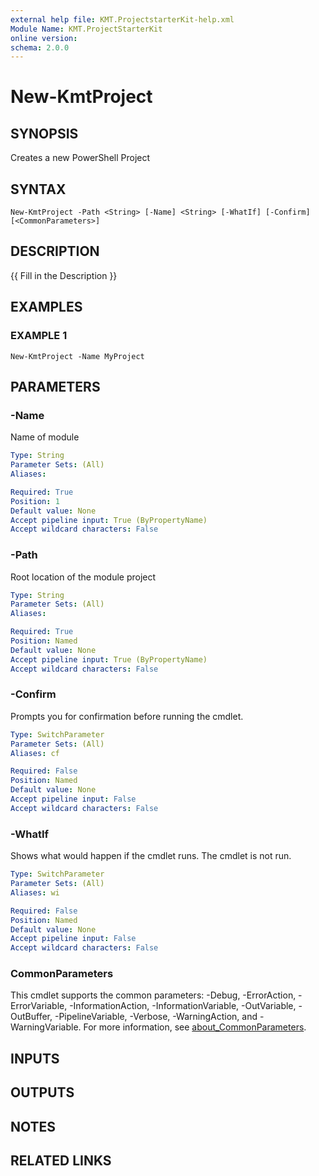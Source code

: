 ```yaml
---
external help file: KMT.ProjectstarterKit-help.xml
Module Name: KMT.ProjectStarterKit
online version:
schema: 2.0.0
---
```


# New-KmtProject

## SYNOPSIS
Creates a new PowerShell Project

## SYNTAX

```
New-KmtProject -Path <String> [-Name] <String> [-WhatIf] [-Confirm] [<CommonParameters>]
```

## DESCRIPTION
{{ Fill in the Description }}

## EXAMPLES

### EXAMPLE 1
```
New-KmtProject -Name MyProject
```

## PARAMETERS

### -Name
Name of module

```yaml
Type: String
Parameter Sets: (All)
Aliases:

Required: True
Position: 1
Default value: None
Accept pipeline input: True (ByPropertyName)
Accept wildcard characters: False
```

### -Path
Root location of the module project

```yaml
Type: String
Parameter Sets: (All)
Aliases:

Required: True
Position: Named
Default value: None
Accept pipeline input: True (ByPropertyName)
Accept wildcard characters: False
```

### -Confirm
Prompts you for confirmation before running the cmdlet.

```yaml
Type: SwitchParameter
Parameter Sets: (All)
Aliases: cf

Required: False
Position: Named
Default value: None
Accept pipeline input: False
Accept wildcard characters: False
```

### -WhatIf
Shows what would happen if the cmdlet runs.
The cmdlet is not run.

```yaml
Type: SwitchParameter
Parameter Sets: (All)
Aliases: wi

Required: False
Position: Named
Default value: None
Accept pipeline input: False
Accept wildcard characters: False
```

### CommonParameters
This cmdlet supports the common parameters: -Debug, -ErrorAction, -ErrorVariable, -InformationAction, -InformationVariable, -OutVariable, -OutBuffer, -PipelineVariable, -Verbose, -WarningAction, and -WarningVariable. For more information, see [about_CommonParameters](http://go.microsoft.com/fwlink/?LinkID=113216).

## INPUTS

## OUTPUTS

## NOTES

## RELATED LINKS
